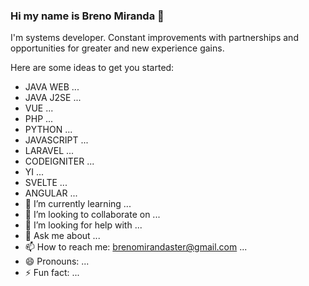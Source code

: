 ### Hi my name is Breno Miranda 👋

I'm systems developer. Constant improvements with partnerships and opportunities for greater and new experience gains.

Here are some ideas to get you started:

-  JAVA WEB ...
-  JAVA J2SE ...
-  VUE ...
-  PHP ...
-  PYTHON ...
-  JAVASCRIPT ...
-  LARAVEL ...
-  CODEIGNITER ...
-  YI ...
-  SVELTE ...
-  ANGULAR ...
- 🌱 I’m currently learning ...
- 👯 I’m looking to collaborate on ...
- 🤔 I’m looking for help with ...
- 💬 Ask me about ...
- 📫 How to reach me: brenomirandaster@gmail.com ...
- 😄 Pronouns: ...
- ⚡ Fun fact: ...

